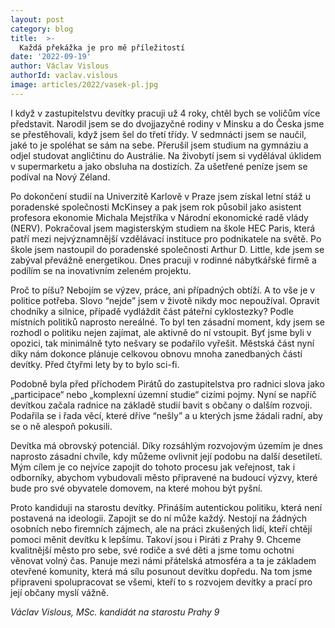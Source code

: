 ```yaml
---
layout: post
category: blog
title:  >-
  Každá překážka je pro mě příležitostí
date: '2022-09-19'
author: Václav Vislous
authorId: vaclav.vislous
image: articles/2022/vasek-pl.jpg
---
```

I když v zastupitelstvu devítky pracuji už 4 roky, chtěl bych se voličům více představit. Narodil jsem se do dvojjazyčné rodiny v Minsku a do Česka jsme se přestěhovali, když jsem šel do třetí třídy. V sedmnácti jsem se naučil, jaké to je spoléhat se sám na sebe. Přerušil jsem studium na gymnáziu a odjel studovat angličtinu do Austrálie. Na živobytí jsem si vydělával úklidem v supermarketu a jako obsluha na dostizích. Za ušetřené peníze jsem se podíval na Nový Zéland.

Po dokončení studií na Univerzitě Karlově v Praze jsem získal letní stáž u poradenské společnosti McKinsey a pak jsem rok působil jako asistent profesora ekonomie Michala Mejstříka v Národní ekonomické radě vlády (NERV). Pokračoval jsem magisterským studiem na škole HEC Paris, která patří mezi nejvýznamnější vzdělávací instituce pro podnikatele na světě. Po škole jsem nastoupil do poradenské společnosti Arthur D. Little, kde jsem se zabýval převážně energetikou. Dnes pracuji v rodinné nábytkářské firmě a podílím se na inovativním zeleném projektu.

Proč to píšu? Nebojím se výzev, práce, ani případných obtíží. A to vše je v politice potřeba. Slovo “nejde” jsem v životě nikdy moc nepoužíval. Opravit chodníky a silnice, případě vydláždit část páteřní cyklostezky? Podle místních politiků naprosto nereálné. To byl ten zásadní moment, kdy jsem se rozhodl o politiku nejen zajímat, ale aktivně do ní vstoupit. Byť jsme byli v opozici, tak minimálně tyto nešvary se podařilo vyřešit. Městská část nyní díky nám dokonce plánuje celkovou obnovu mnoha zanedbaných částí devítky. Před čtyřmi lety by to bylo sci-fi.

Podobně byla před příchodem Pirátů do zastupitelstva pro radnici slova jako „participace“ nebo „komplexní územní studie“ cizími pojmy. Nyní se napříč devítkou začala radnice na základě studií bavit s občany o dalším rozvoji. Podařila se i řada věcí, které dříve “nešly” a u kterých jsme žádali radní, aby se o ně alespoň pokusili.

Devítka má obrovský potenciál. Díky rozsáhlým rozvojovým územím je dnes naprosto zásadní chvíle, kdy můžeme ovlivnit její podobu na další desetiletí. Mým cílem je co nejvíce zapojit do tohoto procesu jak veřejnost, tak i odborníky, abychom vybudovali město připravené na budoucí výzvy, které bude pro své obyvatele domovem, na které mohou být pyšní.

Proto kandiduji na starostu devítky. Přináším autentickou politiku, která není postavená na ideologii. Zapojit se do ní může každý. Nestojí na žádných osobních nebo firemních zájmech, ale na práci zkušených lidí, kteří chtějí pomoci měnit devítku k lepšímu. Takoví jsou i Piráti z Prahy 9. Chceme kvalitnější město pro sebe, své rodiče a své děti a jsme tomu ochotni věnovat volný čas. Panuje mezi námi přátelská atmosféra a ta je základem otevřené komunity, která má sílu posunout devítku dopředu. Na tom jsme připraveni spolupracovat se všemi, kteří to s rozvojem devítky a prací pro její občany myslí vážně. 

*Václav Vislous, MSc.*
*kandidát na starostu Prahy 9*
